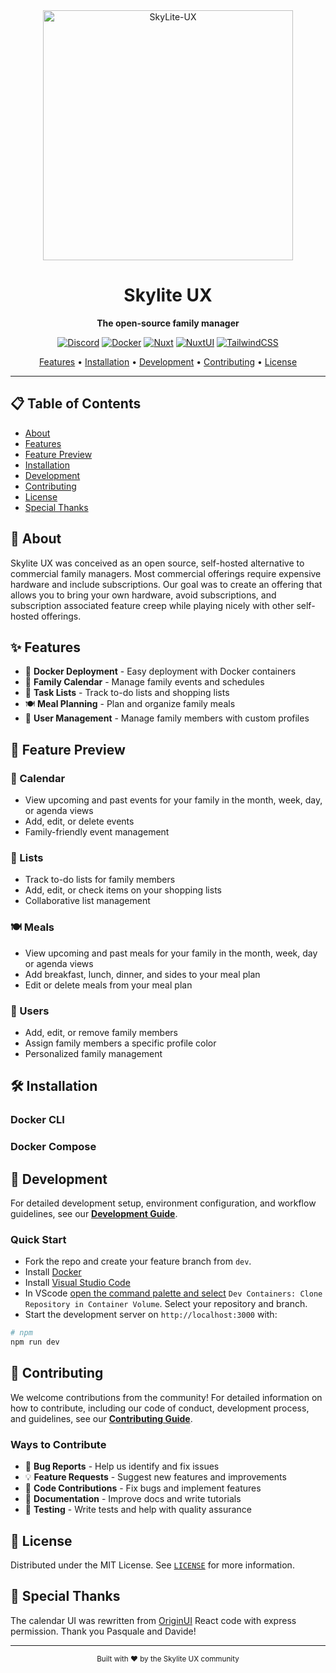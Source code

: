<div align="center">
  <img src="https://github.com/user-attachments/assets/cf4b4b9f-c8db-4303-8fd0-58126a42382f" alt="SkyLite-UX" width="400"/>
  
  # Skylite UX
  
  **The open-source family manager**
  
  [![Discord](https://img.shields.io/badge/Discord-5865F2?style=for-the-badge&logo=discord&logoColor=white)](https://discord.gg/KJn3YfWxn7)
  [![Docker](https://img.shields.io/badge/Docker-2496ED?style=for-the-badge&logo=docker&logoColor=white)](https://docs.docker.com/get-started/get-docker/)
  [![Nuxt](https://img.shields.io/badge/Nuxt-00DC82?style=for-the-badge&logo=nuxt.js&logoColor=white)](https://nuxt.com/docs/getting-started/introduction)
  [![NuxtUI](https://img.shields.io/badge/NuxtUI-00DC82?style=for-the-badge&logo=nuxt.js&logoColor=white)](https://ui.nuxt.com)
  [![TailwindCSS](https://img.shields.io/badge/Tailwind_CSS-38B2AC?style=for-the-badge&logo=tailwind-css&logoColor=white)](https://tailwindcss.com/docs/installation/using-vite)
  
  [Features](#features) • [Installation](#installation) • [Development](#development) • [Contributing](#contributing) • [License](#license)
</div>

---

## 📋 Table of Contents

- [About](#about)
- [Features](#features)
- [Feature Preview](#feature-preview)
- [Installation](#installation)
- [Development](#development)
- [Contributing](#contributing)
- [License](#license)
- [Special Thanks](#special-thanks)

## 🎯 About

Skylite UX was conceived as an open source, self-hosted alternative to commercial family managers. Most commercial offerings require expensive hardware and include subscriptions. Our goal was to create an offering that allows you to bring your own hardware, avoid subscriptions, and subscription associated feature creep while playing nicely with other self-hosted offerings.

## ✨ Features

- 🐳 **Docker Deployment** - Easy deployment with Docker containers
- 📅 **Family Calendar** - Manage family events and schedules
- 📝 **Task Lists** - Track to-do lists and shopping lists
- 🍽️ **Meal Planning** - Plan and organize family meals
- 👥 **User Management** - Manage family members with custom profiles

## 🚀 Feature Preview

### 📅 Calendar
- View upcoming and past events for your family in the month, week, day, or agenda views
- Add, edit, or delete events
- Family-friendly event management

### 📝 Lists
- Track to-do lists for family members
- Add, edit, or check items on your shopping lists
- Collaborative list management

### 🍽️ Meals
- View upcoming and past meals for your family in the month, week, day or agenda views 
- Add breakfast, lunch, dinner, and sides to your meal plan
- Edit or delete meals from your meal plan

### 👥 Users
- Add, edit, or remove family members
- Assign family members a specific profile color
- Personalized family management

## 🛠️ Installation

### Docker CLI

### Docker Compose 

## 🚀 Development

For detailed development setup, environment configuration, and workflow guidelines, see our **[Development Guide](DEVELOPMENT.md)**.

### Quick Start

 - Fork the repo and create your feature branch from `dev`.
 - Install [Docker](https://docs.docker.com/get-started/get-docker/) 
 - Install [Visual Studio Code](https://code.visualstudio.com/)
 - In VScode [open the command palette and select](https://code.visualstudio.com/docs/devcontainers/containers#_quick-start-open-a-git-repository-or-github-pr-in-an-isolated-container-volume) `Dev Containers: Clone Repository in Container Volume`. Select your repository and branch. 
 - Start the development server on `http://localhost:3000` with:

```bash
# npm
npm run dev
```

## 🤝 Contributing

We welcome contributions from the community! For detailed information on how to contribute, including our code of conduct, development process, and guidelines, see our **[Contributing Guide](CONTRIBUTING.md)**.

### Ways to Contribute

- 🐛 **Bug Reports** - Help us identify and fix issues
- 💡 **Feature Requests** - Suggest new features and improvements
- 🔧 **Code Contributions** - Fix bugs and implement features
- 📝 **Documentation** - Improve docs and write tutorials
- 🧪 **Testing** - Write tests and help with quality assurance

## 📄 License

Distributed under the MIT License. See [`LICENSE`](LICENSE) for more information.

## 🙏 Special Thanks

The calendar UI was rewritten from [OriginUI](https://github.com/origin-space/ui-experiments) React code with express permission. Thank you Pasquale and Davide!

---

<div align="center">
  <sub>Built with ❤️ by the Skylite UX community</sub>
</div>